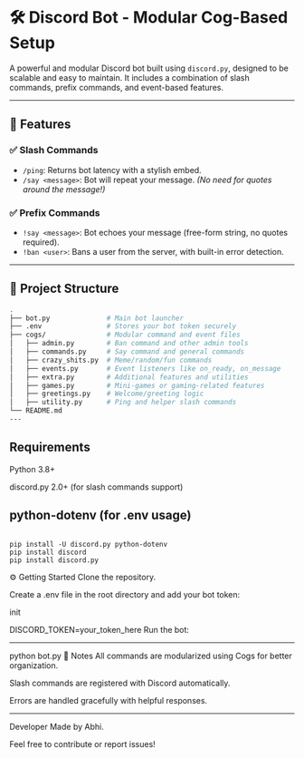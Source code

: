 # 🛠️ Discord Bot - Modular Cog-Based Setup

A powerful and modular Discord bot built using `discord.py`, designed to be scalable and easy to maintain. It includes a combination of slash commands, prefix commands, and event-based features.

---

## 🚀 Features

### ✅ Slash Commands
- `/ping`: Returns bot latency with a stylish embed.
- `/say <message>`: Bot will repeat your message. *(No need for quotes around the message!)*

### ✅ Prefix Commands
- `!say <message>`: Bot echoes your message (free-form string, no quotes required).
- `!ban <user>`: Bans a user from the server, with built-in error detection.

---

## 📁 Project Structure

```bash
.
├── bot.py              # Main bot launcher
├── .env                # Stores your bot token securely
├── cogs/               # Modular command and event files
│   ├── admin.py        # Ban command and other admin tools
│   ├── commands.py     # Say command and general commands
│   ├── crazy_shits.py  # Meme/random/fun commands
│   ├── events.py       # Event listeners like on_ready, on_message
│   ├── extra.py        # Additional features and utilities
│   ├── games.py        # Mini-games or gaming-related features
│   ├── greetings.py    # Welcome/greeting logic
│   ├── utility.py      # Ping and helper slash commands
└── README.md
---
```

## Requirements
Python 3.8+

discord.py 2.0+ (for slash commands support)

python-dotenv (for .env usage)
-------

```Install all dependencies:

pip install -U discord.py python-dotenv
pip install discord
pip install discord.py
```

⚙️ Getting Started
Clone the repository.

Create a .env file in the root directory and add your bot token:

init

DISCORD_TOKEN=your_token_here
Run the bot:


---
python bot.py
🧠 Notes
All commands are modularized using Cogs for better organization.

Slash commands are registered with Discord automatically.

Errors are handled gracefully with helpful responses.

---
Developer
Made by Abhi.

Feel free to contribute or report issues!
